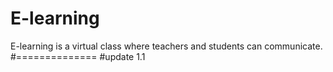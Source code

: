 # E-learning

E-learning is a virtual class where teachers and students can communicate.
#==============
#update 1.1